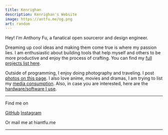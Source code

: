 ```yaml
---
title: Kenrighan
description: Kenrighan's Website
image: https://antfu.me/og.png
art: random
---
```


Hey! I'm Anthony Fu, a fanatical open sourceror and design engineer.

<!-- Working at {NuxtLabs}<br>
Creator of {Vitest} {Slidev} {VueUse} {UnoCSS} {Elk} {Type Challenges}<br>
Core team of {Vue} {Nuxt} {Vite}<br>
Maintaining {Shiki} {Twoslash} {ESLint Stylistic}
-->
Dreaming up cool ideas and making them come true is where my passion lies. I am enthusiastic about building tools that help myself and others to be more productive and enjoy the process of crafting. You can find my [full projects list here](/projects).

Outside of programming, I enjoy doing photography and traveling. I post [photos on this page](/photos). I also love anime, movies and dramas, I am trying to list my [media consumption](/media). Also, in case you are interested, here are the [hardware/software I use](/use).


<div flex-auto />

---

Find me on

<p flex="~ gap-2 wrap" class="mt--2!">
  <a href="https://github.com/yukitami" target="_blank"><span op75 i-simple-icons-github /> GitHub</a>
  <!-- <a href="https://bsky.app/profile/antfu.me" target="_blank"><span op75 i-ri-bluesky-fill /> Bluesky</a> -->
  <!-- <a href="https://www.threads.net/@antfu7" target="_blank"><span op75 i-ri-threads-line /> Threads</a> -->
  <!-- <a href="https://chat.antfu.me" target="_blank"><span op75 i-simple-icons-discord /> Discord Server</a> -->
  <!-- <a href="https://www.youtube.com/anthonyfu7" target="_blank"><span op75 i-simple-icons-youtube /> YouTube</a> -->
  <a href="https://www.instagram.com/kenrighan" target="_blank"><span op75 i-simple-icons-instagram /> Instagram</a>
  <!-- <a href="https://space.bilibili.com/668380" target="_blank"><span op75 i-simple-icons-bilibili /> 哔哩哔哩</a> -->
</p>

Or mail me at <span font-mono>hi<span i-carbon-at/>antfu.me</span>

---

<SponsorButtons />
